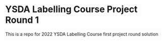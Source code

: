 # YSDA Labelling Course Project Round 1
This is a repo for 2022 YSDA Labelling Course first project round solution
